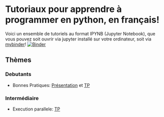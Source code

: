 # Tutoriaux pour apprendre à programmer en python, en français!

Voici un ensemble de tutoriels au format IPYNB (Jupyter Notebook), que vous pouvez soit ouvrir via jupyter installé sur votre ordinateur, soit via [mybinder](https://mybinder.org)! [![Binder](https://mybinder.org/badge.svg)](https://mybinder.org/v2/gh/RouquinBlanc/tuto_python/master)

## Thèmes

### Debutants

- Bonnes Pratiques: [Présentation](https://github.com/RouquinBlanc/tuto_python/blob/master/Bonnes%20Pratiques/Bonnes%20pratiques%20de%20la%20programmation.pdf) et [TP](https://hub.mybinder.org/user/rouquinblanc-tuto_python-dharef2u/notebooks/Bonnes%20Pratiques/01%20-%20Ecrire%20du%20code%20propre.ipynb)

### Intermédiaire

- Execution parallele: [TP](https://mybinder.org/v2/gh/RouquinBlanc/tuto_python/master?filepath=parallelisme%2F01-Calcul-Reparti.ipynb)
